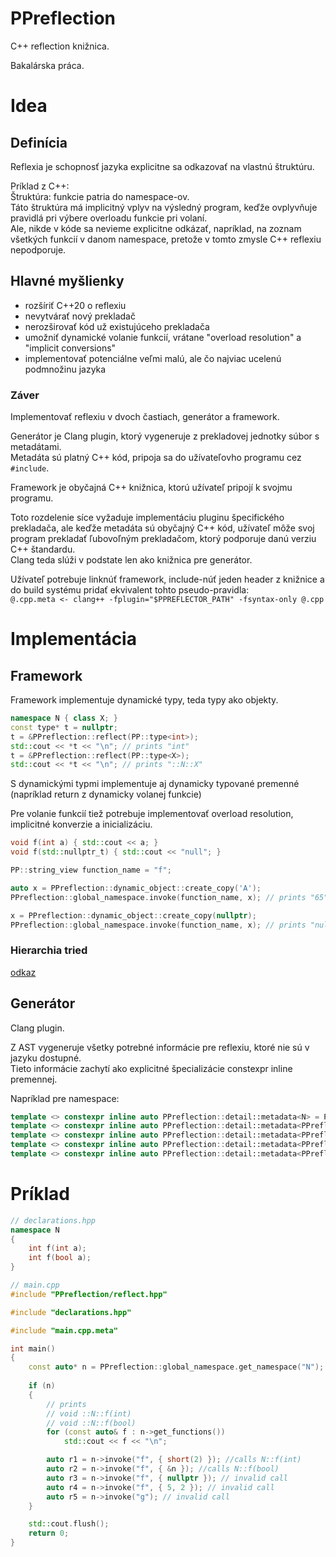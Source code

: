# PPreflection

C++ reflection knižnica.

Bakalárska práca.

# Idea

## Definícia

Reflexia je schopnosť jazyka explicitne sa odkazovať na vlastnú štruktúru.

Príklad z C++:\
Štruktúra: funkcie patria do namespace-ov.\
Táto štruktúra má implicitný vplyv na výsledný program, keďže ovplyvňuje pravidlá pri výbere overloadu funkcie pri volaní.\
Ale, nikde v kóde sa nevieme explicitne odkázať, napríklad, na zoznam všetkých funkcií v danom namespace, pretože v tomto zmysle C++ reflexiu nepodporuje.

## Hlavné myšlienky

* rozšíriť C++20 o reflexiu
* nevytvárať nový prekladač
* nerozširovať kód už existujúceho prekladača
* umožniť dynamické volanie funkcií, vrátane "overload resolution" a "implicit conversions"
* implementovať potenciálne veľmi malú, ale čo najviac ucelenú podmnožinu jazyka

### Záver

Implementovať reflexiu v dvoch častiach, generátor a framework.

Generátor je Clang plugin, ktorý vygeneruje z prekladovej jednotky súbor s metadátami.\
Metadáta sú platný C++ kód, pripoja sa do užívateľovho programu cez `#include`.

Framework je obyčajná C++ knižnica, ktorú užívateľ pripojí k svojmu programu.

Toto rozdelenie síce vyžaduje implementáciu pluginu špecifického prekladača,
ale keďže metadáta sú obyčajný C++ kód, užívateľ môže svoj program prekladať ľubovoľným prekladačom, ktorý podporuje danú verziu C++ štandardu.\
Clang teda slúži v podstate len ako knižnica pre generátor.

Užívateľ potrebuje linknúť framework, include-núť jeden header z knižnice a do build systému pridať ekvivalent tohto pseudo-pravidla:\
`@.cpp.meta <- clang++ -fplugin="$PPREFLECTOR_PATH" -fsyntax-only @.cpp`

# Implementácia

## Framework

Framework implementuje dynamické typy, teda typy ako objekty.

```cpp
namespace N { class X; }
const type* t = nullptr;
t = &PPreflection::reflect(PP::type<int>);
std::cout << *t << "\n"; // prints "int"
t = &PPreflection::reflect(PP::type<X>);
std::cout << *t << "\n"; // prints "::N::X"
```

S dynamickými typmi implementuje aj dynamicky typované premenné (napríklad return z dynamicky volanej funkcie)

Pre volanie funkcií tiež potrebuje implementovať overload resolution, implicitné konverzie a inicializáciu.

```cpp
void f(int a) { std::cout << a; }
void f(std::nullptr_t) { std::cout << "null"; }

PP::string_view function_name = "f";

auto x = PPreflection::dynamic_object::create_copy('A');
PPreflection::global_namespace.invoke(function_name, x); // prints "65"

x = PPreflection::dynamic_object::create_copy(nullptr);
PPreflection::global_namespace.invoke(function_name, x); // prints "null"
```

### Hierarchia tried
[odkaz](class_diagram.svg)

## Generátor

Clang plugin.

Z AST vygeneruje všetky potrebné informácie pre reflexiu, ktoré nie sú v jazyku dostupné.\
Tieto informácie zachytí ako explicitné špecializácie constexpr inline premennej.

Napríklad pre namespace:

```cpp
template <> constexpr inline auto PPreflection::detail::metadata<N> = PPreflection::detail::basic_namespace<N>{};
template <> constexpr inline auto PPreflection::detail::metadata<PPreflection::tags::name<N>> = "N"_sv;
template <> constexpr inline auto PPreflection::detail::metadata<PPreflection::tags::parent<N>> = PP::type<parent>;
template <> constexpr inline auto PPreflection::detail::metadata<PPreflection::tags::types<N>> = PP::type_tuple<types...>;
template <> constexpr inline auto PPreflection::detail::metadata<PPreflection::tags::namespaces<N>> = PP::type_tuple<namespaces...>;

```

# Príklad

```cpp
// declarations.hpp
namespace N
{
	int f(int a);
	int f(bool a);
}
```

```cpp
// main.cpp
#include "PPreflection/reflect.hpp"

#include "declarations.hpp"

#include "main.cpp.meta"

int main()
{
	const auto* n = PPreflection::global_namespace.get_namespace("N");
	
	if (n)
	{
		// prints
		// void ::N::f(int)
		// void ::N::f(bool)
		for (const auto& f : n->get_functions())
			std::cout << f << "\n";

		auto r1 = n->invoke("f", { short(2) }); //calls N::f(int)
		auto r2 = n->invoke("f", { &n }); //calls N::f(bool)
		auto r3 = n->invoke("f", { nullptr }); // invalid call
		auto r4 = n->invoke("f", { 5, 2 }); // invalid call
		auto r5 = n->invoke("g"); // invalid call
	}

	std::cout.flush();
	return 0;
}
```
